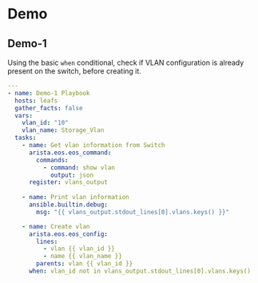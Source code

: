 # Demo

## Demo-1

Using the basic `when` conditional, check if VLAN configuration is already present on the switch, before creating it.

```yaml
---
- name: Demo-1 Playbook
  hosts: leafs
  gather_facts: false
  vars:
    vlan_id: "10"
    vlan_name: Storage_Vlan
  tasks:
    - name: Get vlan information from Switch
      arista.eos.eos_command:
        commands:
          - command: show vlan
            output: json
      register: vlans_output
    
    - name: Print vlan information
      ansible.builtin.debug:
        msg: "{{ vlans_output.stdout_lines[0].vlans.keys() }}"

    - name: Create vlan
      arista.eos.eos_config:
        lines:
          - vlan {{ vlan_id }}
          - name {{ vlan_name }}
        parents: vlan {{ vlan_id }}
      when: vlan_id not in vlans_output.stdout_lines[0].vlans.keys()
```

